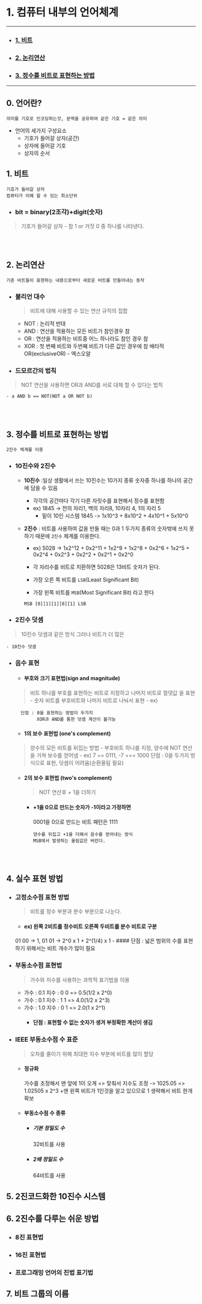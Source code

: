 # 1. 컴퓨터 내부의 언어체계
----

- ### [1. 비트](/1_비트)
- ### [2. 논리연산]()
- ### [3. 정수를 비트로 표현하는 방법]()

----

## 0. 언어란?

```
의미를 기호로 인코딩하는것, 문맥을 공유하여 같은 기호 = 같은 의미
```
- 언어의 세가지 구성요소
	- 기호가 들어갈 상자(공간)
	- 상자에 들어갈 기호
	- 상자의 순서
	

## 1. 비트

```
기호가 들어갈 상자
컴퓨터가 이해 할 수 있는 최소단위
```

- ### bit = binary(2조각)+digit(숫자)
>  기호가 들어갈 상자
	- 참 1 or 거짓 0 중 하나를 나타낸다.

<br></br>
## 2. 논리연산
```
기존 비트들이 표현하는 내용으로부터 새로운 비트를 만들어내는 동작
```

- ### 불리언 대수
	> 비트에 대해 사용할 수 있는 연산 규칙의 집합
	- NOT : 논리적 반대 
	- AND : 연산을 적용하는 모든 비트가 참인경우 참
	- OR : 연산을 적용하는 비트중 어느 하나라도 참인 경우 참
	- XOR : 첫 번째 비트와 두번째 비트가 다른 값인 경우에 참 
	배타적OR(exclusiveOR) - 엑스오알

- ### 드모르간의 법칙
> NOT 연산을 사용하면 OR과 AND를 서로 대체 할 수 있다는 법칙

	- a AND b == NOT(NOT a OR NOT b)
	
<br></br>
	
## 3. 정수를 비트로 표현하는 방법
```
2진수 체계를 이용
```

- ### 10진수와 2진수
	- **10진수** :일상 생활에서 쓰는 10진수는 10가지 종류 숫자중 하나를 하나의 공간에 담을 수 있음
		- 각각의 공간마다 각기 다른 자릿수를 표현해서 정수를 표현함
		- ex) 1845 -> 천의 자리1, 백의 자리8, 10자리 4, 1의 자리 5
			- 밑이 10인 시스템 1845 -> 1x10^3 + 8x10^2 + 4x10^1 + 5x10^0
	
	
	- **2진수** : 비트를 사용하여 값을 만들 때는 0과 1 두가지 종류의 숫자밖에 쓰지 못하기 때문에
	  `2진수` 체계를 이용한다.
		- ex) 5028 -> 1x2^12 + 0x2^11 + 1x2^9 + 1x2^8 + 0x2^6 + 1x2^5 + 0x2^4 + 0x2^3 + 0x2^2 + 0x2^1 + 0x2^0
		- 각 자리수를 비트로 치환하면 5028은 13비트 숫자가 된다.
		
		- 가장 오른 쪽 비트를 `LSB`(Least Significant Bit)
		- 가장 왼쪽 비트를 `MSB`(Most Significant Bit) 라고 한다
		```
		MSB [0][1][1][0][1] LSB
		```
- ### 2진수 덧셈
> 10진수 덧셈과 같은 방식 그러나 비트가 더 많은

	- 10진수 덧셈
			
		

- ### 음수 표현
	- #### 부호와 크기 표현법(sign and magnitude)
	> 비트 하나를 부호를 표현하는 비트로 지정하고 나머지 비트로 절댓값 을 표현
		- 숫자 비트를 부호비트와 나머지 비트로 나눠서 표현
			- ex)
	
		단점 : 0을 표현하는 방법이 두가지
			  XOR과 AND를 통한 덧셈 계산이 불가능
	- #### 1의 보수 표현법 (one's complement)
	> 양수의 모든 비트를 뒤집는 방법
		- 부호비트 하나를 지정, 양수에 NOT 연산을 거쳐 보수를 얻어냄
			- ex) 7 == 0111, -7 === 1000
		단점 : 0을 두가지 방식으로 표현, 덧셈이 어려움(순환올림 필요)
		
		
	- #### 2의 보수 표현법 (two's complement)
		> NOT 연산후 + 1을 더하기
		- #### +1을 0으로 만드는 숫자가 -1이라고 가정하면
			0001을 0으로 만드는 비트 패턴은 1111
			```
			양수를 뒤집고 +1울 더해서 음수를 얻어내는 방식
			MSB에서 발생하는 올림값은 버린다.
			```
			
		<br></br>
## 4. 실수 표현 방법
- ### 고정소수점 표현 방법
	> 비트를 정수 부분과 분수 부분으로 나눈다.
	- #### ex) 왼쪽 2비트를 정수비트 오른쪽 두비트를 분수 비트로 구분
	01 00 -> 1, 01 01 -> 2^0 x 1 + 2^(1/4) x 1
		- #### 단점 : 넓은 범위의 수를 표현하기 위해서는 비트 개수가 많이 필요
- ### 부동소수점 표현법
	> 가수와 지수를 사용하는 과학적 표기법을 이용
	- 가수 : 0.1 지수 : 0 0 => 0.5(1/2 x 2^0)
	- 가수 : 0.1 지수 : 1 1 => 4.0(1/2 x 2^3)
	- 가수 : 1.0 지수 : 0 1 => 2.0(1 x 2^1)
		- #### 단점 : 표현할 수 없는 숫자가 생겨 부정확한 계산이 생김
- ### IEEE 부동소수점 수 표준
	> 오차를 줄이기 위해 최대한 지수 부분에 비트를 많이 할당
	- #### 정규화
		가수를 조정해서 맨 앞에 1이 오게 => 맞춰서 지수도 조정
		-> 1025.05 => 1.02505 x 2^3
	 	+맨 왼쪽 비트가 1인것을 알고 있으므로 1 생략해서 비트 한개 확보
	- #### 부동소수점 수 종류
		- ##### 기본 정밀도 수
			32비트를 사용
		- ##### 2배 정밀도 수
			64비트를 사용
			
## 5. 2진코드화한 10진수 시스템
## 6. 2진수를 다루는 쉬운 방법
- ### 8진 표현법
- ### 16진 표현법
- ### 프로그래밍 언어의 진법 표기법

## 7. 비트 그룹의 이름